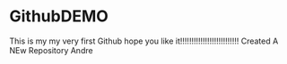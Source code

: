 # GithubDEMO
This is my my very first Github hope you like it!!!!!!!!!!!!!!!!!!!!!!!!!!
Created A NEw Repository Andre
